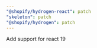 ```yaml
---
"@shopify/hydrogen-react": patch
"skeleton": patch
"@shopify/hydrogen": patch
---
```


Add support for react 19
